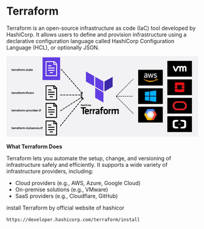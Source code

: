 # Terraform
Terraform is an open-source infrastructure as code (IaC) tool developed by HashiCorp. It allows users to define and provision infrastructure using a declarative configuration language called HashiCorp Configuration Language (HCL), or optionally JSON.

![Terraform](https://github.com/herrry107/Terraform/blob/main/images/terraform.png)

**What Terraform Does**

Terraform lets you automate the setup, change, and versioning of infrastructure safely and efficiently. It supports a wide variety of infrastructure providers, including:
- Cloud providers (e.g., AWS, Azure, Google Cloud)
- On-premise solutions (e.g., VMware)
- SaaS providers (e.g., Cloudflare, GitHub)

install Terraform by official website of hashicor
<pre><code>https://developer.hashicorp.com/terraform/install</code></pre>
